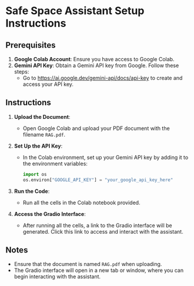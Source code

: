 # Safe Space Assistant Setup Instructions

## Prerequisites
1. **Google Colab Account**: Ensure you have access to Google Colab.
2. **Gemini API Key**: Obtain a Gemini API key from Google. Follow these steps:
   - Go to https://ai.google.dev/gemini-api/docs/api-key to create and access your API key.


## Instructions
1. **Upload the Document**:
   - Open Google Colab and upload your PDF document with the filename `RAG.pdf`.
   
2. **Set Up the API Key**:
   - In the Colab environment, set up your Gemini API key by adding it to the environment variables:
     ```python
     import os
     os.environ["GOOGLE_API_KEY"] = "your_google_api_key_here"
     ```

3. **Run the Code**:
   - Run all the cells in the Colab notebook provided. 

4. **Access the Gradio Interface**:
   - After running all the cells, a link to the Gradio interface will be generated. Click this link to access and interact with the assistant.

## Notes
- Ensure that the document is named `RAG.pdf` when uploading.
- The Gradio interface will open in a new tab or window, where you can begin interacting with the assistant.
